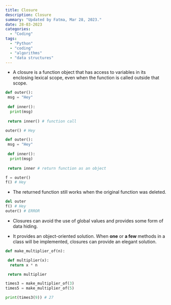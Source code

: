 ```yaml
---
title: Closure
description: Closure
summary: "Updated by Fatma, Mar 28, 2023."
date: 28-03-2023
categories:
  - "Coding"
tags:
  - "Python"
  - "coding"
  - "algorithms"
  - "data structures"
---
```


- A closure is a function object that has access to variables in its enclosing lexical scope, even when the function is called outside that scope.

```python
def outer():
 msg = "Hey"
 
 def inner():
  print(msg)
 
 return inner() # function call

outer() # Hey
```

```python
def outer():
 msg = "Hey"
 
 def inner():
  print(msg)
 
 return inner # return function as an object

f = outer()
f() # Hey
```

- The returned function still works when the original function was deleted.

```python
del outer
f() # Hey
outer() # ERROR
```

- Closures can avoid the use of global values and provides some form of data hiding.

- It provides an object-oriented solution. When **one** or **a few** methods in a class will be implemented, closures can provide an elegant solution.

```python
def make_multiplier_of(n):

 def multiplier(x):
  return x * n

 return multiplier

times3 = make_multiplier_of(3)
times5 = make_multiplier_of(5)

print(times3(9)) # 27
```
